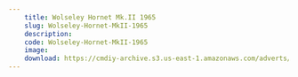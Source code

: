 ```yaml
---
    title: Wolseley Hornet Mk.II 1965
    slug: Wolseley-Hornet-MkII-1965
    description:
    code: Wolseley-Hornet-MkII-1965
    image:
    download: https://cmdiy-archive.s3.us-east-1.amazonaws.com/adverts/documents/Wolseley+Hornet+Mk.II+1965.pdf
---
```

<!-- Content of the page -->

##
        